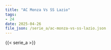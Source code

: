 ```yaml
---
title: "AC Monza Vs SS Lazio"
tags:
- 24
date: 2025-04-26
file_json: /serie_a/ac-monza-vs-ss-lazio.json
---
```


{{< serie_a >}}

